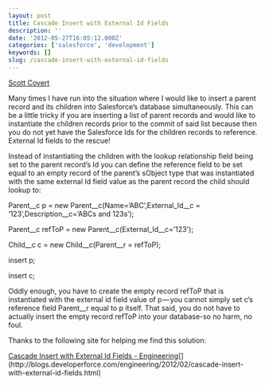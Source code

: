 ```yaml
---
layout: post
title: Cascade Insert with External Id Fields
description: ''
date: '2012-05-27T16:05:12.000Z'
categories: ['salesforce', 'development']
keywords: []
slug: /cascade-insert-with-external-id-fields
---
```


[Scott
Covert](https://www.tython.co/)

Many times I have run into the situation where I would like to insert a parent record and its children into Salesforce’s database simultaneously. This can be a little tricky if you are inserting a list of parent records and would like to instantiate the children records prior to the commit of said list because then you do not yet have the Salesforce Ids for the children records to reference. External Id fields to the rescue!

Instead of instantiating the children with the lookup relationship field being set to the parent record’s Id you can define the reference field to be set equal to an empty record of the parent’s sObject type that was instantiated with the same external Id field value as the parent record the child should lookup to:

Parent\_\_c p = new Parent\_\_c(Name=’ABC’,External\_Id\_\_c = ‘123’,Description\_\_c=’ABCs and 123s’);

Parent\_\_c refToP = new Parent\_\_c(External\_Id\_\_c=’123');

Child\_\_c c = new Child\_\_c(Parent\_\_r = refToP);

insert p;

insert c;

Oddly enough, you have to create the empty record refToP that is instantiated with the external id field value of p — you cannot simply set c’s reference field Parent\_\_r equal to p itself. That said, you do not have to actually insert the empty record refToP into your database-so no harm, no foul.

Thanks to the following site for helping me find this solution:

[Cascade Insert with External Id Fields - Engineering](http://blogs.developerforce.com/engineering/2012/02/cascade-insert-with-external-id-fields.html "http://blogs.developerforce.com/engineering/2012/02/cascade-insert-with-external-id-fields.html")[](http://blogs.developerforce.com/engineering/2012/02/cascade-insert-with-external-id-fields.html)